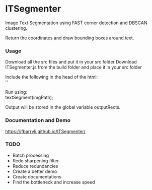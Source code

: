 # ITSegmenter #
Image Text Segmentation using FAST corner detection and DBSCAN clustering.

Return the coordinates and draw bounding boxes around text.

### Usage ###
Download all the src files and put it in your src folder
Download ITSegmenter.js from the build folder and place it in your src folder

Include the following in the head of the html:  
'<script src="src\ITSegmenter.js"></script>'


Run using:  
textSegment(imgPath);

Output will be stored in the global variable outputRects.


### Documentation and Demo ###
https://jfbarryli.github.io/ITSegmenter/


### TODO ###
* Batch processing
* Redo sharpening filter
* Reduce redundancies
* Create a better demo
* Create documentations
* Find the bottleneck and increase speed
